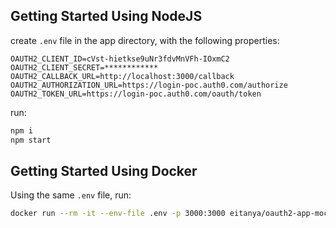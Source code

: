 ## Getting Started Using NodeJS

create ``.env`` file in the app directory, with the following properties:

```env
OAUTH2_CLIENT_ID=cVst-hietkse9uNr3fdvMnVFh-IOxmC2
OAUTH2_CLIENT_SECRET=************
OAUTH2_CALLBACK_URL=http://localhost:3000/callback
OAUTH2_AUTHORIZATION_URL=https://login-poc.auth0.com/authorize
OAUTH2_TOKEN_URL=https://login-poc.auth0.com/oauth/token
```

run:

```sh
npm i
npm start
```

## Getting Started Using Docker

Using the same ``.env`` file, run:

```sh
docker run --rm -it --env-file .env -p 3000:3000 eitanya/oauth2-app-mock
```

